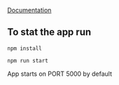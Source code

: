 [Documentation](https://github.com/MLH-Fellowship/AirFop-Dasboard/tree/master/docs)

## To stat the app run

```
npm install

npm run start
```

App starts on PORT 5000 by default